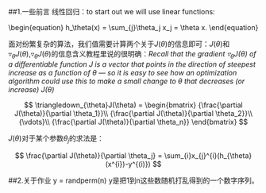 ##1.一些前言
线性回归：to start out we will use linear functions: 

\begin{equation}
h_\theta(x) = \sum_{j}\theta_j x_j = \theta x.
\end{equation}

面对纷繁复杂的算法，我们值需要计算两个关于$J(\theta)$的信息即可：$J(\theta)$和$\triangledown_{\theta}J(\theta)$,$\triangledown_{\theta}J(\theta)$的信息含义教程里说的很明确：_Recall that the gradient $\triangledown_{\theta}J(\theta)$ of a differentiable function $J$ is a vector that points in the direction of steepest increase as a function of $\theta$ — so it is easy to see how an optimization algorithm could use this to make a small change to $\theta$ that decreases (or increase) $J(\theta)$_

$$
        \triangledown_{\theta}J(\theta) = \begin{bmatrix}
        {\frac{\partial J(\theta)}{\partial \theta_1}}\\
        {\frac{\partial J(\theta)}{\partial \theta_2}}\\
        {\vdots}\\
        {\frac{\partial J(\theta)}{\partial \theta_n}}
        \end{bmatrix}
$$

$J(\theta)$对于某个参数$\theta_j$的求法是：

$$
\frac{\partial J(\theta)}{\partial \theta_j} = \sum_{i}x_{j}^{i}(h_{\theta}(x^{i})-y^{(i)})
$$

##2.关于作业
y = randperm(n)
y是把1到n这些数随机打乱得到的一个数字序列。
